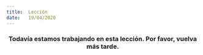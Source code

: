 ```yaml
---
title:  Lección
date:   19/04/2020
---
```


### <center>Todavía estamos trabajando en esta lección. Por favor, vuelva más tarde.</center>